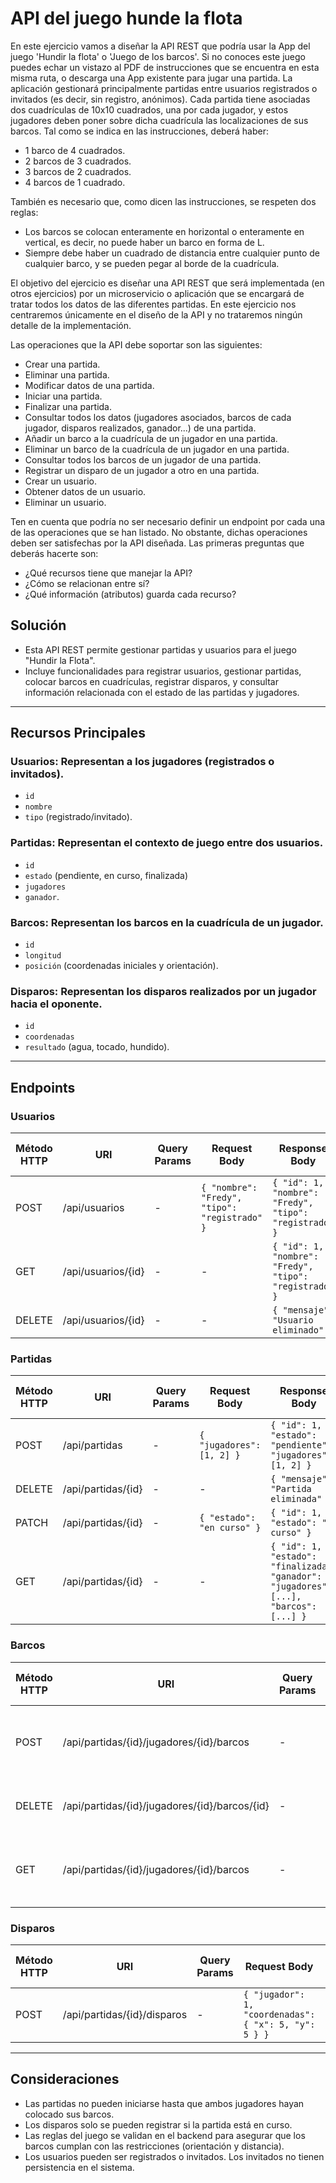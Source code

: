 # API del juego hunde la flota

En este ejercicio vamos a diseñar la API REST que podría usar la App del juego 'Hundir la flota' o 'Juego de los barcos'.
Si no conoces este juego puedes echar un vistazo al PDF de instrucciones que se encuentra en esta misma ruta, o descarga una App existente para jugar una partida. La aplicación gestionará principalmente partidas entre usuarios registrados o invitados (es decir, sin registro, anónimos). Cada partida tiene asociadas dos cuadrículas de 10x10 cuadrados, una por cada jugador, y estos jugadores deben poner sobre dicha cuadrícula las localizaciones de sus barcos. Tal como se indica en las instrucciones, deberá haber:
- 1 barco de 4 cuadrados.
- 2 barcos de 3 cuadrados.
- 3 barcos de 2 cuadrados.
- 4 barcos de 1 cuadrado.

También es necesario que, como dicen las instrucciones, se respeten dos reglas:
- Los barcos se colocan enteramente en horizontal o enteramente en vertical, es decir, no puede haber un barco en forma de L.
- Siempre debe haber un cuadrado de distancia entre cualquier punto de cualquier barco, y se pueden pegar al borde de la cuadrícula.

El objetivo del ejercicio es diseñar una API REST que será implementada (en otros ejercicios) por un microservicio o aplicación que se encargará de tratar todos los datos de las diferentes partidas. En este ejercicio nos centraremos únicamente en el diseño de la API y no trataremos ningún detalle de la implementación.

Las operaciones que la API debe soportar son las siguientes:
- Crear una partida.
- Eliminar una partida.
- Modificar datos de una partida.
- Iniciar una partida.
- Finalizar una partida.
- Consultar todos los datos (jugadores asociados, barcos de cada jugador, disparos realizados, ganador...) de una partida.
- Añadir un barco a la cuadrícula de un jugador en una partida.
- Eliminar un barco de la cuadrícula de un jugador en una partida.
- Consultar todos los barcos de un jugador de una partida.
- Registrar un disparo de un jugador a otro en una partida.
- Crear un usuario.
- Obtener datos de un usuario.
- Eliminar un usuario.

Ten en cuenta que podría no ser necesario definir un endpoint por cada una de las operaciones que se han listado. No obstante, dichas operaciones deben ser satisfechas por la API diseñada. Las primeras preguntas que deberás hacerte son:
- ¿Qué recursos tiene que manejar la API?
- ¿Cómo se relacionan entre sí?
- ¿Qué información (atributos) guarda cada recurso?

## Solución
- Esta API REST permite gestionar partidas y usuarios para el juego "Hundir la Flota". 
- Incluye funcionalidades para registrar usuarios, gestionar partidas, colocar barcos en cuadrículas, registrar disparos, y consultar información relacionada con el estado de las partidas y jugadores.

---

## Recursos Principales
### **Usuarios**: Representan a los jugadores (registrados o invitados).
  - `id`
  - `nombre`
  - `tipo` (registrado/invitado).
### **Partidas**: Representan el contexto de juego entre dos usuarios.
   - `id`
   - `estado` (pendiente, en curso, finalizada)
   - `jugadores`
   - `ganador`.
### **Barcos**: Representan los barcos en la cuadrícula de un jugador.
   - `id`
   - `longitud`
   - `posición` (coordenadas iniciales y orientación).
### **Disparos**: Representan los disparos realizados por un jugador hacia el oponente.
   - `id`
   - `coordenadas`
   - `resultado` (agua, tocado, hundido).

---

## Endpoints

### Usuarios
| Método HTTP | URI               | Query Params | Request Body                                  | Response Body                                   | Códigos HTTP de respuesta |
|-------------|-------------------|--------------|-----------------------------------------------|------------------------------------------------|---------------------------|
| POST        | /api/usuarios     | -            | `{ "nombre": "Fredy", "tipo": "registrado" }` | `{ "id": 1, "nombre": "Fredy", "tipo": "registrado" }` | 201, 400                  |
| GET         | /api/usuarios/{id}| -            | -                                             | `{ "id": 1, "nombre": "Fredy", "tipo": "registrado" }` | 200, 404                  |
| DELETE      | /api/usuarios/{id}| -            | -                                             | `{ "mensaje": "Usuario eliminado" }`         | 200, 404                  |

### Partidas
| Método HTTP | URI                | Query Params | Request Body                                 | Response Body                                                                 | Códigos HTTP de respuesta |
|-------------|--------------------|--------------|----------------------------------------------|--------------------------------------------------------------------------------|---------------------------|
| POST        | /api/partidas      | -            | `{ "jugadores": [1, 2] }`                  | `{ "id": 1, "estado": "pendiente", "jugadores": [1, 2] }`                 | 201, 400                  |
| DELETE      | /api/partidas/{id} | -            | -                                            | `{ "mensaje": "Partida eliminada" }`                                       | 200, 404                  |
| PATCH       | /api/partidas/{id} | -            | `{ "estado": "en curso" }`                | `{ "id": 1, "estado": "en curso" }`                                       | 200, 404                  |
| GET         | /api/partidas/{id} | -            | -                                            | `{ "id": 1, "estado": "finalizada", "ganador": 1, "jugadores": [...], "barcos": [...] }` | 200, 404                  |

### Barcos
| Método HTTP | URI                               | Query Params | Request Body                                | Response Body                                   | Códigos HTTP de respuesta |
|-------------|-----------------------------------|--------------|---------------------------------------------|------------------------------------------------|---------------------------|
| POST        | /api/partidas/{id}/jugadores/{id}/barcos | -            | `{ "longitud": 4, "posición": { "x": 0, "y": 0, "orientación": "horizontal" } }` | `{ "id": 1, "longitud": 4, "posición": { ... } }`        | 201, 400                  |
| DELETE      | /api/partidas/{id}/jugadores/{id}/barcos/{id} | -            | -                                           | `{ "mensaje": "Barco eliminado" }`                         | 200, 404                  |
| GET         | /api/partidas/{id}/jugadores/{id}/barcos | -            | -                                           | `{ "barcos": [{ "id": 1, "longitud": 4, "posición": { ... } }, ...] }`   | 200, 404                  |

### Disparos
| Método HTTP | URI                               | Query Params | Request Body                                | Response Body                                   | Códigos HTTP de respuesta |
|-------------|-----------------------------------|--------------|---------------------------------------------|------------------------------------------------|---------------------------|
| POST        | /api/partidas/{id}/disparos       | -            | `{ "jugador": 1, "coordenadas": { "x": 5, "y": 5 } }` | `{ "resultado": "tocado" }`                                | 201, 400                  |

---

## Consideraciones
- Las partidas no pueden iniciarse hasta que ambos jugadores hayan colocado sus barcos.
- Los disparos solo se pueden registrar si la partida está en curso.
- Las reglas del juego se validan en el backend para asegurar que los barcos cumplan con las restricciones (orientación y distancia).
- Los usuarios pueden ser registrados o invitados. Los invitados no tienen persistencia en el sistema.